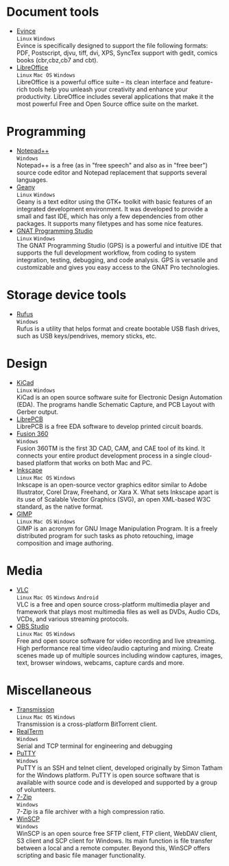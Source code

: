 # Document tools
* [Evince](https://wiki.gnome.org/Apps/Evince)<br>
`Linux` `Windows`<br>
Evince is specifically designed to support the file following formats: PDF, Postscript, djvu, tiff, dvi, XPS, SyncTex support with gedit, comics books (cbr,cbz,cb7 and cbt).
* [LibreOffice](https://www.libreoffice.org/)<br>
`Linux` `Mac OS` `Windows`<br>
LibreOffice is a powerful office suite – its clean interface and feature-rich tools help you unleash your creativity and enhance your productivity.
LibreOffice includes several applications that make it the most powerful Free and Open Source office suite on the market.

# Programming
* [Notepad++](https://notepad-plus-plus.org/)<br>
`Windows`<br>
Notepad++ is a free (as in "free speech" and also as in "free beer") source code editor and Notepad replacement that supports several languages.
* [Geany](https://www.geany.org/)<br>
`Linux` `Windows`<br>
Geany is a text editor using the GTK+ toolkit with basic features of an integrated development environment. It was developed to provide a small and fast IDE, which has only a few dependencies from other packages. It supports many filetypes and has some nice features.
* [GNAT Programming Studio](https://www.adacore.com/gnatpro/toolsuite/gps)<br>
`Linux` `Windows`<br>
The GNAT Programming Studio (GPS) is a powerful and intuitive IDE that supports the full development workflow, from coding to system integration, testing, debugging, and code analysis. GPS is versatile and customizable and gives you easy access to the GNAT Pro technologies.


# Storage device tools
* [Rufus](https://rufus.akeo.ie/)<br>
`Windows`<br>
Rufus is a utility that helps format and create bootable USB flash drives, such as USB keys/pendrives, memory sticks, etc.

# Design
* [KiCad](http://kicad-pcb.org/)<br>
`Linux` `Windows`<br>
KiCad is an open source software suite for Electronic Design Automation (EDA). The programs handle Schematic Capture, and PCB Layout with Gerber output.
* [LibrePCB](http://librepcb.org/)<br>
LibrePCB is a free EDA software to develop printed circuit boards.
* [Fusion 360](https://www.autodesk.com/products/fusion-360/overview)<br>
`Windows`<br>
Fusion 360TM is the first 3D CAD, CAM, and CAE tool of its kind. It connects your entire product development process in a single cloud-based platform that works on both Mac and PC.
* [Inkscape](https://inkscape.org/en/)<br>
`Linux` `Mac OS` `Windows`<br>
Inkscape is an open-source vector graphics editor similar to Adobe Illustrator, Corel Draw, Freehand, or Xara X. What sets Inkscape apart is its use of Scalable Vector Graphics (SVG), an open XML-based W3C standard, as the native format.
* [GIMP](https://www.gimp.org/)<br>
`Linux` `Mac OS` `Windows`<br>
GIMP is an acronym for GNU Image Manipulation Program. It is a freely distributed program for such tasks as photo retouching, image composition and image authoring.

# Media
* [VLC](https://www.videolan.org/vlc/index.html)<br>
`Linux` `Mac OS` `Windows` `Android`<br>
VLC is a free and open source cross-platform multimedia player and framework that plays most multimedia files as well as DVDs, Audio CDs, VCDs, and various streaming protocols. 
* [OBS Studio](https://obsproject.com/)<br>
`Linux` `Mac OS` `Windows`<br>
Free and open source software for video recording and live streaming.
High performance real time video/audio capturing and mixing. Create scenes made up of multiple sources including window captures, images, text, browser windows, webcams, capture cards and more.

# Miscellaneous
* [Transmission](https://transmissionbt.com/)<br>
`Linux` `Mac OS` `Windows`<br>
Transmission is a cross-platform BitTorrent client.
* [RealTerm](https://sourceforge.net/projects/realterm/)<br>
`Windows`<br>
Serial and TCP terminal for engineering and debugging 
* [PuTTY](https://www.putty.org/)<br>
`Windows`<br>
PuTTY is an SSH and telnet client, developed originally by Simon Tatham for the Windows platform. PuTTY is open source software that is available with source code and is developed and supported by a group of volunteers.
* [7-Zip](http://www.7-zip.org/)<br>
`Windows`<br>
7-Zip is a file archiver with a high compression ratio.
* [WinSCP](https://winscp.net/eng/download.php)<br>
`Windows`<br>
WinSCP is an open source free SFTP client, FTP client, WebDAV client, S3 client and SCP client for Windows. Its main function is file transfer between a local and a remote computer. Beyond this, WinSCP offers scripting and basic file manager functionality. 
